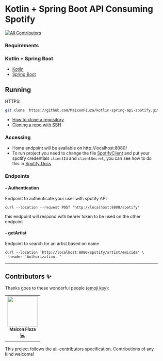 #  Kotlin + Spring Boot API Consuming Spotify 

<!-- ALL-CONTRIBUTORS-BADGE:START - Do not remove or modify this section -->

[![All Contributors](https://img.shields.io/badge/all_contributors-1-orange.svg?style=flat-square)](#contributors-)
<!-- ALL-CONTRIBUTORS-BADGE:END -->


### Requirements

### Kotlin + Spring Boot
- [Kotlin](https://kotlinlang.org/)
- [Spring Boot](https://spring.io/quickstart)

## Running


HTTPS:

```sh
git clone  https://github.com/MaiconFiuza/kotlin-spring-api-spotify.git
```

- [How to clone a repository](https://docs.github.com/en/repositories/creating-and-managing-repositories/cloning-a-repository)
- [Cloning a repo with SSH](https://docs.github.com/en/authentication/connecting-to-github-with-ssh/generating-a-new-ssh-key-and-adding-it-to-the-ssh-agent)



### Accessing
- Home endpoint will be available on http://localhost:8080/
- To run project you need to change the file [SpotifyClient](/spotify/src/main/kotlin/com/br/fiuza/maicon/spotify/services/SpotifyClient.kt) and put your spotify credentials `clientId` and `clientSecret`, you can see how to do this in [Spotify Docs](https://developer.spotify.com/documentation/web-api)

### Endpoints

#### - Authentication 
 Endpoint to authenticate your user with spotify API 

 ```
 curl --location --request POST 'http://localhost:8080/spotify'
 ```

this endpoint will respond with bearer token to be used on the other endpoint

#### - getArtist  

Endpoint to search for an artist based on name

 ```
curl --location 'http://localhost:8080/spotify/artist/emicida' \
--header 'Authorization: '
 ```

--------------------
## Contributors ✨

Thanks goes to these wonderful people ([emoji key](https://allcontributors.org/docs/en/emoji-key)):

<!-- ALL-CONTRIBUTORS-LIST:START - Do not remove or modify this section -->
<!-- prettier-ignore-start -->
<!-- markdownlint-disable -->
<table>
  <tr>
    <td align="center"><a href="https://MaiconFiuza.github.io/"><img src="https://avatars.githubusercontent.com/u/33963730?s=400&u=ce0fc19f279969cfc9e5c83346602bcb5ba51cce&v=4" width="100px;" alt=""/><br /><sub><b>Maicon Fiuza</b></sub></a><br /><a href="https://github.com/MaiconFiuza/kotlin-spring-api-spotify/graphs/commit-activity" title="Code">💻</a></td>
</tr>
</table>

<!-- markdownlint-restore -->
<!-- prettier-ignore-end -->

<!-- ALL-CONTRIBUTORS-LIST:END -->

This project follows the [all-contributors](https://github.com/all-contributors/all-contributors) specification. Contributions of any kind welcome!
